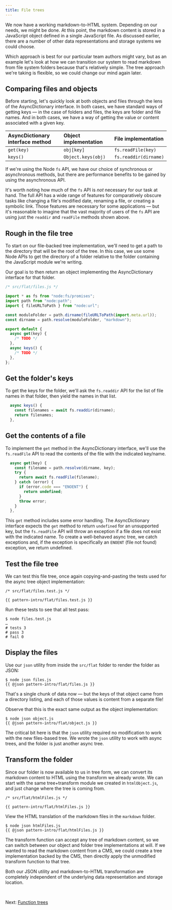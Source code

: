 ```yaml
---
title: File trees
---
```


We now have a working markdown-to-HTML system. Depending on our needs, we might be done. At this point, the markdown content is stored in a JavaScript object defined in a single JavaScript file. As discussed earlier, there are a number of other data representations and storage systems we could choose.

Which approach is best for our particular team authors might vary, but as an example let's look at how we can transition our system to read markdown from file system folders because that's relatively simple. The tree approach we're taking is flexible, so we could change our mind again later.

## Comparing files and objects

Before starting, let's quickly look at both objects and files through the lens of the AsyncDictionary interface. In both cases, we have standard ways of getting keys — in the case of folders and files, the keys are folder and file names. And in both cases, we have a way of getting the value or content associated with a given key.

| AsyncDictionary interface method &emsp; | Object implementation &emsp; | File implementation   |
| :-------------------------------------- | :--------------------------- | :-------------------- |
| `get(key)`                              | `obj[key]`                   | `fs.readFile(key)`    |
| `keys()`                                | `Object.keys(obj)`           | `fs.readdir(dirname)` |

If we're using the Node `fs` API, we have our choice of synchronous or asynchronous methods, but there are performance benefits to be gained by using the asynchronous API.

It's worth noting how much of the `fs` API is _not_ necessary for our task at hand. The full API has a wide range of features for comparatively obscure tasks like changing a file's modified date, renaming a file, or creating a symbolic link. Those features are necessary for some applications — but it's reasonable to imagine that the vast majority of users of the `fs` API are using just the `readdir` and `readFile` methods shown above.

## Rough in the file tree

To start on our file-backed tree implementation, we'll need to get a path to the directory that will be the root of the tree. In this case, we use some Node APIs to get the directory of a folder relative to the folder containing the JavaScript module we're writing.

Our goal is to then return an object implementing the AsyncDictionary interface for that folder.

```js
/* src/flat/files.js */

import * as fs from "node:fs/promises";
import path from "node:path";
import { fileURLToPath } from "node:url";

const moduleFolder = path.dirname(fileURLToPath(import.meta.url));
const dirname = path.resolve(moduleFolder, "markdown");

export default {
  async get(key) {
    /* TODO */
  },
  async keys() {
    /* TODO */
  },
};
```

## Get the folder's keys

To get the keys for the folder, we'll ask the `fs.readdir` API for the list of file names in that folder, then yield the names in that list.

```js
  async keys() {
    const filenames = await fs.readdir(dirname);
    return filenames;
  },
```

## Get the contents of a file

To implement the `get` method in the AsyncDictionary interface, we'll use the `fs.readFile` API to read the contents of the file with the indicated key/name.

```js
  async get(key) {
    const filename = path.resolve(dirname, key);
    try {
      return await fs.readFile(filename);
    } catch (error) {
      if (error.code === "ENOENT") {
        return undefined;
      }
      throw error;
    }
  },
```

This `get` method includes some error handling. The AsyncDictionary interface expects the `get` method to return `undefined` for an unsupported key, but the `fs.readFile` API will throw an exception if a file does not exist with the indicated name. To create a well-behaved async tree, we catch exceptions and, if the exception is specifically an `ENOENT` (file not found) exception, we return undefined.

## Test the file tree

We can test this file tree, once again copying-and-pasting the tests used for the async tree object implementation:

```{{'js'}}
/* src/flat/files.test.js */

{{ pattern-intro/flat/files.test.js }}
```

<span class="tutorialStep"></span> Run these tests to see that all test pass:

```console
$ node files.test.js
…
# tests 3
# pass 3
# fail 0
```

## Display the files

<span class="tutorialStep"></span> Use our `json` utility from inside the `src/flat` folder to render the folder as JSON:

```console
$ node json files.js
{{ @json pattern-intro/flat/files.js }}
```

That's a single chunk of data now — but the keys of that object came from a directory listing, and each of those values is content from a separate file!

<span class="tutorialStep"></span> Observe that this is the exact same output as the object implementation:

```console
$ node json object.js
{{ @json pattern-intro/flat/object.js }}
```

The critical bit here is that the `json` utility required no modification to work with the new files-based tree. We wrote the `json` utility to work with async trees, and the folder is just another async tree.

## Transform the folder

Since our folder is now available to us in tree form, we can convert its markdown content to HTML using the transform we already wrote. We can start with the same tree+transform module we created in `htmlObject.js`, and just change where the tree is coming from.

```{{'js'}}
/* src/flat/htmlFiles.js */

{{ pattern-intro/flat/htmlFiles.js }}
```

<span class="tutorialStep"></span> View the HTML translation of the markdown files in the `markdown` folder.

```console
$ node json htmlFiles.js
{{ @json pattern-intro/flat/htmlFiles.js }}
```

The transform function can accept any tree of markdown content, so we can switch between our object and folder tree implementations at will. If we wanted to read the markdown content from a CMS, we could create a tree implementation backed by the CMS, then directly apply the unmodified transform function to that tree.

Both our JSON utility and markdown-to-HTML transformation are completely independent of the underlying data representation and storage location.

&nbsp;

Next: [Function trees](FunctionTree.html)
